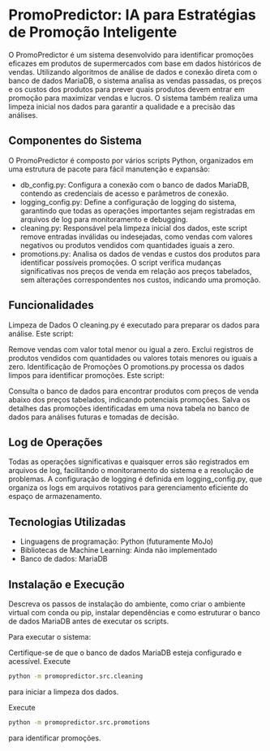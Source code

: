 # PromoPredictor: IA para Estratégias de Promoção Inteligente
O PromoPredictor é um sistema desenvolvido para identificar promoções eficazes em produtos de supermercados com base em dados históricos de vendas. Utilizando algoritmos de análise de dados e conexão direta com o banco de dados MariaDB, o sistema analisa as vendas passadas, os preços e os custos dos produtos para prever quais produtos devem entrar em promoção para maximizar vendas e lucros. O sistema também realiza uma limpeza inicial nos dados para garantir a qualidade e a precisão das análises.


## Componentes do Sistema
O PromoPredictor é composto por vários scripts Python, organizados em uma estrutura de pacote para fácil manutenção e expansão:
- db_config.py: Configura a conexão com o banco de dados MariaDB, contendo as credenciais de acesso e parâmetros de conexão.
- logging_config.py: Define a configuração de logging do sistema, garantindo que todas as operações importantes sejam registradas em arquivos de log para monitoramento e debugging.
- cleaning.py: Responsável pela limpeza inicial dos dados, este script remove entradas inválidas ou indesejadas, como vendas com valores negativos ou produtos vendidos com quantidades iguais a zero.
- promotions.py: Analisa os dados de vendas e custos dos produtos para identificar possíveis promoções. O script verifica mudanças significativas nos preços de venda em relação aos preços tabelados, sem alterações correspondentes nos custos, indicando uma promoção.


## Funcionalidades
Limpeza de Dados
O cleaning.py é executado para preparar os dados para análise. Este script:

Remove vendas com valor total menor ou igual a zero.
Exclui registros de produtos vendidos com quantidades ou valores totais menores ou iguais a zero.
Identificação de Promoções
O promotions.py processa os dados limpos para identificar promoções. Este script:

Consulta o banco de dados para encontrar produtos com preços de venda abaixo dos preços tabelados, indicando potenciais promoções.
Salva os detalhes das promoções identificadas em uma nova tabela no banco de dados para análises futuras e tomadas de decisão.


## Log de Operações
Todas as operações significativas e quaisquer erros são registrados em arquivos de log, facilitando o monitoramento do sistema e a resolução de problemas. A configuração de logging é definida em logging_config.py, que organiza os logs em arquivos rotativos para gerenciamento eficiente do espaço de armazenamento.


## Tecnologias Utilizadas
- Linguagens de programação: Python (futuramente MoJo)
- Bibliotecas de Machine Learning: Ainda não implementado
- Banco de dados: MariaDB


## Instalação e Execução
Descreva os passos de instalação do ambiente, como criar o ambiente virtual com conda ou pip, instalar dependências e como estruturar o banco de dados MariaDB antes de executar os scripts.

Para executar o sistema:

Certifique-se de que o banco de dados MariaDB esteja configurado e acessível.
Execute 

```bash
python -m promopredictor.src.cleaning
```

para iniciar a limpeza dos dados.

Execute

```bash
python -m promopredictor.src.promotions
```

para identificar promoções.
